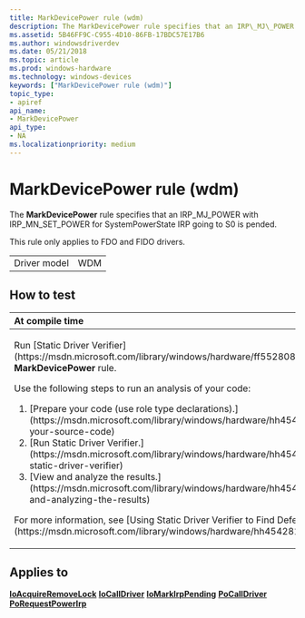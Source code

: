 ```yaml
---
title: MarkDevicePower rule (wdm)
description: The MarkDevicePower rule specifies that an IRP\_MJ\_POWER with IRP\_MN\_SET\_POWER for SystemPowerState IRP going to S0 is pended.
ms.assetid: 5B46FF9C-C955-4D10-86FB-17BDC57E17B6
ms.author: windowsdriverdev
ms.date: 05/21/2018
ms.topic: article
ms.prod: windows-hardware
ms.technology: windows-devices
keywords: ["MarkDevicePower rule (wdm)"]
topic_type:
- apiref
api_name:
- MarkDevicePower
api_type:
- NA
ms.localizationpriority: medium
---
```


# MarkDevicePower rule (wdm)


The **MarkDevicePower** rule specifies that an IRP\_MJ\_POWER with IRP\_MN\_SET\_POWER for SystemPowerState IRP going to S0 is pended.

This rule only applies to FDO and FIDO drivers.

|              |     |
|--------------|-----|
| Driver model | WDM |

How to test
-----------

<table>
<colgroup>
<col width="100%" />
</colgroup>
<thead>
<tr class="header">
<th align="left">At compile time</th>
</tr>
</thead>
<tbody>
<tr class="odd">
<td align="left"><p>Run [Static Driver Verifier](https://msdn.microsoft.com/library/windows/hardware/ff552808) and specify the <strong>MarkDevicePower</strong> rule.</p>
Use the following steps to run an analysis of your code:
<ol>
<li>[Prepare your code (use role type declarations).](https://msdn.microsoft.com/library/windows/hardware/hh454281#preparing-your-source-code)</li>
<li>[Run Static Driver Verifier.](https://msdn.microsoft.com/library/windows/hardware/hh454281#running-static-driver-verifier)</li>
<li>[View and analyze the results.](https://msdn.microsoft.com/library/windows/hardware/hh454281#viewing-and-analyzing-the-results)</li>
</ol>
<p>For more information, see [Using Static Driver Verifier to Find Defects in Drivers](https://msdn.microsoft.com/library/windows/hardware/hh454281).</p></td>
</tr>
</tbody>
</table>

Applies to
----------

[**IoAcquireRemoveLock**](https://msdn.microsoft.com/library/windows/hardware/ff548204)
[**IoCallDriver**](https://msdn.microsoft.com/library/windows/hardware/ff548336)
[**IoMarkIrpPending**](https://msdn.microsoft.com/library/windows/hardware/ff549422)
[**PoCallDriver**](https://msdn.microsoft.com/library/windows/hardware/ff559654)
[**PoRequestPowerIrp**](https://msdn.microsoft.com/library/windows/hardware/ff559734)
 

 





